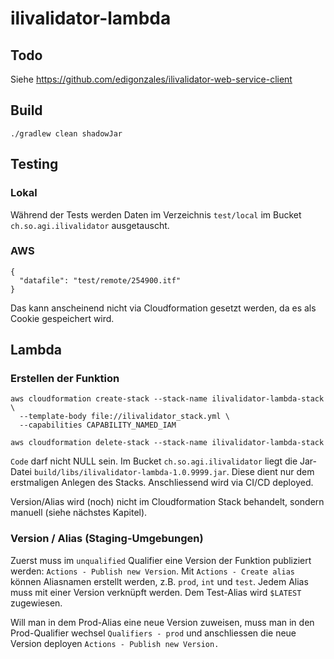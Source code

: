 # ilivalidator-lambda

## Todo
Siehe https://github.com/edigonzales/ilivalidator-web-service-client

## Build
```
./gradlew clean shadowJar
```

## Testing

### Lokal
Während der Tests werden Daten im Verzeichnis `test/local` im Bucket `ch.so.agi.ilivalidator` ausgetauscht.

### AWS
```
{
  "datafile": "test/remote/254900.itf"
}
```
Das kann anscheinend nicht via Cloudformation gesetzt werden, da es als Cookie gespeichert wird.

## Lambda
### Erstellen der Funktion

```
aws cloudformation create-stack --stack-name ilivalidator-lambda-stack \
  --template-body file://ilivalidator_stack.yml \
  --capabilities CAPABILITY_NAMED_IAM
```

```
aws cloudformation delete-stack --stack-name ilivalidator-lambda-stack
```

`Code` darf nicht NULL sein. Im Bucket `ch.so.agi.ilivalidator` liegt die Jar-Datei `build/libs/ilivalidator-lambda-1.0.9999.jar`. Diese dient nur dem erstmaligen Anlegen des Stacks. Anschliessend wird via CI/CD deployed.

Version/Alias wird (noch) nicht im Cloudformation Stack behandelt, sondern manuell (siehe nächstes Kapitel).

### Version / Alias (Staging-Umgebungen)
Zuerst muss im `unqualified` Qualifier eine Version der Funktion publiziert werden: `Actions - Publish new Version`. Mit `Actions - Create alias` können Aliasnamen erstellt werden, z.B. `prod`, `int` und `test`. Jedem Alias muss mit einer Version verknüpft werden. Dem Test-Alias wird `$LATEST` zugewiesen. 

Will man in dem Prod-Alias eine neue Version zuweisen, muss man in den Prod-Qualifier wechsel `Qualifiers - prod` und anschliessen die neue Version deployen `Actions - Publish new Version.`
